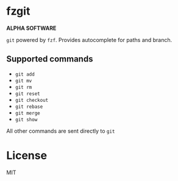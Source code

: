 # fzgit

**ALPHA SOFTWARE**

`git` powered by `fzf`. Provides autocomplete for paths and branch.

## Supported commands

- `git add`
- `git mv`
- `git rm`
- `git reset`
- `git checkout`
- `git rebase`
- `git merge`
- `git show`

All other commands are sent directly to `git`

# License

MIT
